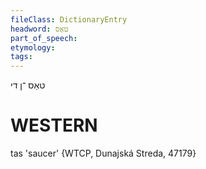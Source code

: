 ```yaml
---
fileClass: DictionaryEntry
headword: טאַס
part_of_speech: 
etymology: 
tags: 
---
```

טאַס
־ן
די

WESTERN
========

tas 'saucer' {WTCP, Dunajská Streda, 47179}
